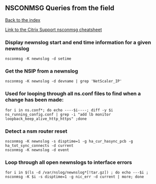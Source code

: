 ## NSCONMSG Queries from the field
[Back to the index](README.md)

[Link to the Citrix Support nsconmsg cheatsheet](https://docs.citrix.com/en-us/tech-zone/learn/diagrams-posters/cheat-sheet-adc-nsconmsg.html)

### Display newnslog start and end time information for a given newnslog
	nsconmsg -K newnslog -d setime

### Get the NSIP from a newnslog
	nsconmsg -K newnslog -d devname | grep 'NetScaler_IP'

### Used for looping through all ns.conf files to find when a change has been made:
	for i in ns.conf*; do echo ----$i----; diff -y $i ns_running_config.conf | grep -i "add lb monitor loopback_keep_alive_http_https" ;done 

### Detect a nsm router reset
	nsconmsg -K newnslog -s disptime=1 -g ha_cur_hasync_pcb -g ha_tot_sync_connects -d current
	nsconmsg -K newnslog -d event

### Loop through all open newnslogs to interface errors
	for i in $(ls -d /var/nslog/newnslog*[!tar.gz]) ; do echo ---$i ; nsconmsg -K $i -s disptime=1 -g nic_err -d current | more; done